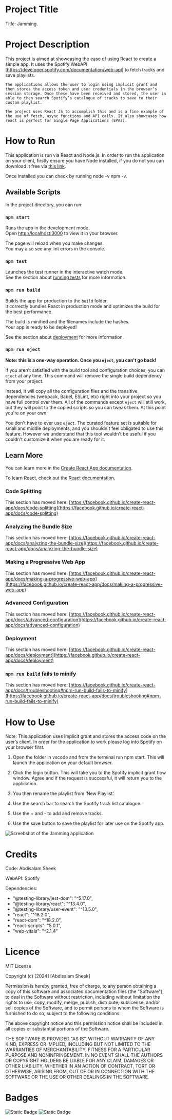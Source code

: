 # Project Title

Title: Jamming.

# Project Description

This project is aimed at showcasing the ease of using React to create a simple app. It uses the Spotify WebAPI [https://developer.spotify.com/documentation/web-api] to fetch tracks and save playlists.

	The applications allows the user to login using implicit grant and then stores the access token and user credentials in the browser’s session storage. Once these have been received and stored, the user is able to then search Spotify’s catalogue of tracks to save to their custom playlist. 

	The project uses React JS to accomplish this and is a fine example of the use of fetch, async functions and API calls. It also showcases how react is perfect for Single Page Applications (SPAs).

# How to Run

This application is run via React and Node.js. In order to run the application on your client, 	firstly ensure you have Node installed, if you do not you can download it free via [this link](https://nodejs.org/en).

Once installed you can check by running node -v npm -v.

## Available Scripts

In the project directory, you can run:

### `npm start`

Runs the app in the development mode.\
Open [http://localhost:3000](http://localhost:3000) to view it in your browser.

The page will reload when you make changes.\
You may also see any lint errors in the console.

### `npm test`

Launches the test runner in the interactive watch mode.\
See the section about [running tests](https://facebook.github.io/create-react-app/docs/running-tests) for more information.

### `npm run build`

Builds the app for production to the `build` folder.\
It correctly bundles React in production mode and optimizes the build for the best performance.

The build is minified and the filenames include the hashes.\
Your app is ready to be deployed!

See the section about [deployment](https://facebook.github.io/create-react-app/docs/deployment) for more information.

### `npm run eject`

**Note: this is a one-way operation. Once you `eject`, you can't go back!**

If you aren't satisfied with the build tool and configuration choices, you can `eject` at any time. This command will remove the single build dependency from your project.

Instead, it will copy all the configuration files and the transitive dependencies (webpack, Babel, ESLint, etc) right into your project so you have full control over them. All of the commands except `eject` will still work, but they will point to the copied scripts so you can tweak them. At this point you're on your own.

You don't have to ever use `eject`. The curated feature set is suitable for small and middle deployments, and you shouldn't feel obligated to use this feature. However we understand that this tool wouldn't be useful if you couldn't customize it when you are ready for it.

## Learn More

You can learn more in the [Create React App documentation](https://facebook.github.io/create-react-app/docs/getting-started).

To learn React, check out the [React documentation](https://reactjs.org/).

### Code Splitting

This section has moved here: [https://facebook.github.io/create-react-app/docs/code-splitting](https://facebook.github.io/create-react-app/docs/code-splitting)

### Analyzing the Bundle Size

This section has moved here: [https://facebook.github.io/create-react-app/docs/analyzing-the-bundle-size](https://facebook.github.io/create-react-app/docs/analyzing-the-bundle-size)

### Making a Progressive Web App

This section has moved here: [https://facebook.github.io/create-react-app/docs/making-a-progressive-web-app](https://facebook.github.io/create-react-app/docs/making-a-progressive-web-app)

### Advanced Configuration

This section has moved here: [https://facebook.github.io/create-react-app/docs/advanced-configuration](https://facebook.github.io/create-react-app/docs/advanced-configuration)

### Deployment

This section has moved here: [https://facebook.github.io/create-react-app/docs/deployment](https://facebook.github.io/create-react-app/docs/deployment)

### `npm run build` fails to minify

This section has moved here: [https://facebook.github.io/create-react-app/docs/troubleshooting#npm-run-build-fails-to-minify](https://facebook.github.io/create-react-app/docs/troubleshooting#npm-run-build-fails-to-minify)


# How to Use

Note: This application uses implicit grant and stores the access code on the user’s client. In 	order for the application to work please log into Spotify on your browser first.

1. Open the folder in vscode and from the terminal run npm start. This will launch the 	application on your default browser.
	
2. Click the login button. This will take you to the Spotify implicit grant flow window. 	Agree and if the request is successful, it will return you to the application.

3. You then rename the playlist from ‘New Playlist’.

4. Use the search bar to search the Spotify track list catalogue.

5. Use the + and - to add and remove tracks.

6. Use the save button to save the playlist for later use on the Spotify app.  

![Screebshot of the Jamming application](https://github.com/Abdisalam123/Jamming/assets/9461208/66437f9e-45eb-4bc6-9fb1-8dda4343c552)


# Credits

Code: Abdisalam Sheek

WebAPI: Spotify

Dependencies: 

- "@testing-library/jest-dom": "^5.17.0",
- "@testing-library/react": "^13.4.0",
- "@testing-library/user-event": "^13.5.0",
- "react": "^18.2.0",
- "react-dom": "^18.2.0",
- "react-scripts": "5.0.1",
- "web-vitals": "^2.1.4"

# Licence

MIT License

Copyright (c) [2024] [Abdisalam Sheek]

Permission is hereby granted, free of charge, to any person obtaining a copy
of this software and associated documentation files (the "Software"), to deal
in the Software without restriction, including without limitation the rights
to use, copy, modify, merge, publish, distribute, sublicense, and/or sell
copies of the Software, and to permit persons to whom the Software is
furnished to do so, subject to the following conditions:

The above copyright notice and this permission notice shall be included in all
copies or substantial portions of the Software.

THE SOFTWARE IS PROVIDED "AS IS", WITHOUT WARRANTY OF ANY KIND, EXPRESS OR
IMPLIED, INCLUDING BUT NOT LIMITED TO THE WARRANTIES OF MERCHANTABILITY,
FITNESS FOR A PARTICULAR PURPOSE AND NONINFRINGEMENT. IN NO EVENT SHALL THE
AUTHORS OR COPYRIGHT HOLDERS BE LIABLE FOR ANY CLAIM, DAMAGES OR OTHER
LIABILITY, WHETHER IN AN ACTION OF CONTRACT, TORT OR OTHERWISE, ARISING FROM,
OUT OF OR IN CONNECTION WITH THE SOFTWARE OR THE USE OR OTHER DEALINGS IN THE
SOFTWARE.

# Badges

![Static Badge](https://img.shields.io/badge/React.js-Node.js-green)
![Static Badge](https://img.shields.io/badge/CSS-blue)
